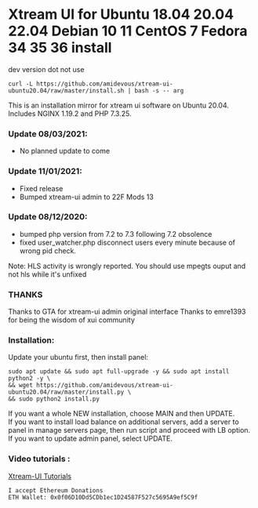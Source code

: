 # Xtream UI for Ubuntu 18.04 20.04 22.04 Debian 10 11 CentOS 7 Fedora 34 35 36 install

dev version dot not use

`curl -L https://github.com/amidevous/xtream-ui-ubuntu20.04/raw/master/install.sh | bash -s -- arg`

This is an installation mirror for xtream ui software on Ubuntu 20.04.
Includes NGINX 1.19.2 and PHP 7.3.25.

### Update 08/03/2021: ###
- No planned update to come


### Update 11/01/2021: ###
- Fixed release
- Bumped xtream-ui admin to 22F Mods 13


### Update 08/12/2020: ###
- bumped php version from 7.2 to 7.3 following 7.2 obsolence
- fixed user_watcher.php disconnect users every minute because of wrong pid check.

Note: HLS activity is wrongly reported. You should use mpegts ouput and not hls while it's unfixed

### THANKS ###

Thanks to GTA for xtream-ui admin original interface
Thanks to emre1393 for being the wisdom of xui community

### Installation: ###

Update your ubuntu first, then install panel:
``` 
sudo apt update && sudo apt full-upgrade -y && sudo apt install python2 -y \  
&& wget https://github.com/amidevous/xtream-ui-ubuntu20.04/raw/master/install.py \
&& sudo python2 install.py 
```
  
If you want a whole NEW installation, choose MAIN and then UPDATE.  
If you want to install load balance on additional servers, add a server to panel in manage servers page, then run script and proceed with LB option.  
If you want to update admin panel, select UPDATE.

### Video tutorials : ###

[Xtream-UI Tutorials](https://www.youtube.com/playlist?list=PLJB51brdC_w7dTDxi1MPqiuk3JH5U2ekn "Xtream-UI Tutorials")

```
I accept Ethereum Donations
ETH Wallet: 0x0f06D10Dd5CDb1ec1D24587F527c5695A9ef5C9f
```
